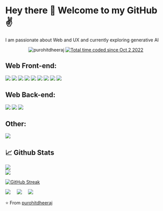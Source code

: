 # Hey there 👋 Welcome to my GitHub ✌
I am passionate about Web and UX and currently exploring generative AI

<p align="center"> <img src="https://komarev.com/ghpvc/?username=purohitdheeraj&label=Profile%20views&color=blue&style=flat" alt="purohitdheeraj" /> 
<a href="https://wakatime.com/@ae8355d1-75ad-4ef1-8735-ab52dccef8a1"><img src="https://wakatime.com/badge/user/ae8355d1-75ad-4ef1-8735-ab52dccef8a1.svg" alt="Total time coded since Oct 2 2022" /></a>
</p>
<p>

## Web Front-end:
<img src="https://img.shields.io/badge/react-%2320232a.svg?style=for-the-badge&logo=react&logoColor=%2361DAFB"> <img src="https://img.shields.io/badge/Next-black?style=for-the-badge&logo=next.js&logoColor=white"> <img src="https://img.shields.io/badge/javascript-%23323330.svg?style=for-the-badge&logo=javascript&logoColor=%23F7DF1E"> <img src="https://img.shields.io/badge/typescript-%23007ACC.svg?style=for-the-badge&logo=typescript&logoColor=white">  <img src="https://img.shields.io/badge/html5-%23E34F26.svg?style=for-the-badge&logo=html5&logoColor=white"> <img src="https://img.shields.io/badge/css3-%231572B6.svg?style=for-the-badge&logo=css3&logoColor=white"> <img src="https://img.shields.io/badge/redux-%23593d88.svg?style=for-the-badge&logo=redux&logoColor=white"> <img src="https://img.shields.io/badge/tailwindcss-%2338B2AC.svg?style=for-the-badge&logo=tailwind-css&logoColor=white"> <img src="https://img.shields.io/badge/SASS-hotpink.svg?style=for-the-badge&logo=SASS&logoColor=white">

## Web Back-end:
<img src="https://img.shields.io/badge/nodejs-%2300ADD8.svg?style=for-the-badge&logo=nodejs&logoColor=white"> <img src="https://img.shields.io/badge/python-%233776AB.svg?&style=for-the-badge&logo=python&logoColor=white" /> <img src="https://img.shields.io/badge/express-%23092E20.svg?&style=for-the-badge&logo=express&logoColor=white" />

## Other:
<img src="https://img.shields.io/badge/Figma-e6e6e6?style=for-the-badge&logo=figma&logoColor=pink">


## 📈 Github Stats
<img src="https://github-readme-stats.vercel.app/api?username=purohitdheeraj&theme=tokyonight&show_icons=true&count_private=true">
<br/> <img src="https://github-readme-stats.vercel.app/api/top-langs/?username=purohitdheeraj&theme=tokyonight&layout=compact&langs_count=6">

[![GitHub Streak](https://streak-stats.demolab.com?user=purohitdheeraj)](https://git.io/streak-stats)

<p align="left">
<a href="https://www.linkedin.com/in/dheeraj-purohit-79ba4a168/7"><img src="https://img.shields.io/badge/linkedin-%2320232a.svg?style=for-the-badge&logo=linkedin&logoColor=%2361DAFB"/></a> &nbsp; &nbsp;
<a href="https://dheeraj-purohit-portfolio.netlify.app/"><img src="https://img.shields.io/badge/portfolio-%2320232a.svg?style=for-the-badge&logo=portfolio&logoColor=%2361DAFB"/></a> &nbsp; &nbsp;
<a href="mailto:purohitdheeraj89@gmail.com"><img src="https://img.shields.io/badge/gmail-%2320232a.svg?style=for-the-badge&logo=gmail&logoColor=%2361DAFB"/></a> &nbsp; &nbsp;
</p>



⭐️ From [purohitdheeraj](https://github.com/purohitdheeraj)


